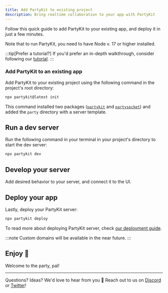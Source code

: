 ```yaml
---
title: Add PartyKit to existing project
description: Bring realtime collaboration to your app with PartyKit
---
```


Follow this quick guide to add PartyKit to your existing app, and deploy it in just a few minutes.

Note that to run PartyKit, you need to have Node v. 17 or higher installed.

:::tip[Prefer a tutorial?]
If you'd prefer an in-depth walkthrough, consider following our [tutorial](/tutorials/add-partykit-to-a-nextjs-app).
:::

### Add PartyKit to an existing app

Add PartyKit to your existing project using the following command in the project's root directory:

```bash
npx partykit@latest init
```

This command installed two packages (<a href="/reference/partyserver-api/" target="_blank" rel="noopener noreferrer"><code>partykit</code></a> and <a href="/reference/partykit-cli/" target="_blank" rel="noopener noreferrer"><code>partysocket</code></a>) and added the `party` directory with a server template.

## Run a dev server

Run the following command in your terminal in your project's directory to start the dev server:

```bash
npx partykit dev
```

## Develop your server

Add desired behavior to your server, and connect it to the UI.

## Deploy your app

Lastly, deploy your PartyKit server:

```bash
npx partykit deploy
```

To read more about deploying PartyKit server, check <a href="/guides/deploying-your-partykit-server/" target="_blank" rel="noopener noreferrer">our deployment guide</a>.

:::note
Custom domains will be available in the near future.
:::

## Enjoy 🎈

Welcome to the party, pal!

---

Questions? Ideas? We'd love to hear from you 🎈 Reach out to us on [Discord](https://discord.gg/KDZb7J4uxJ) or [Twitter](https://twitter.com/partykit_io)!
